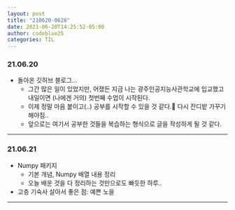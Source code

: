 ```yaml
---
layout: post
title: "210620-0626"
date: 2021-06-20T14:25:52-05:00
author: codeblue25
categories: TIL
---
```


<h3>21.06.20</h3>

- 돌아온 깃허브 블로그...
  - 그간 많은 일이 있었지만, 어쟀든 지금 나는 광주인공지능사관학교에 입교했고 내일이면 (나에겐 거의) 첫번째 수업이 시작된다.
  - 이제 정말 마음 붙이고(..) 공부를 시작할 수 있을 것 같다.🤯 다시 잔디밭 가꾸기 해야짐..
  - 앞으로는 여기서 공부한 것들을 복습하는 형식으로 글을 작성하게 될 것 같다.

---

<h3>21.06.21</h3>

- Numpy 패키지
  - 기본 개념, Numpy 배열 내용 정리
  - 오늘 배운 것을 다 정리하는 것만으로도 빠듯한 하루..
- 고층 기숙사 살아서 좋은 점: 예쁜 노을

---
